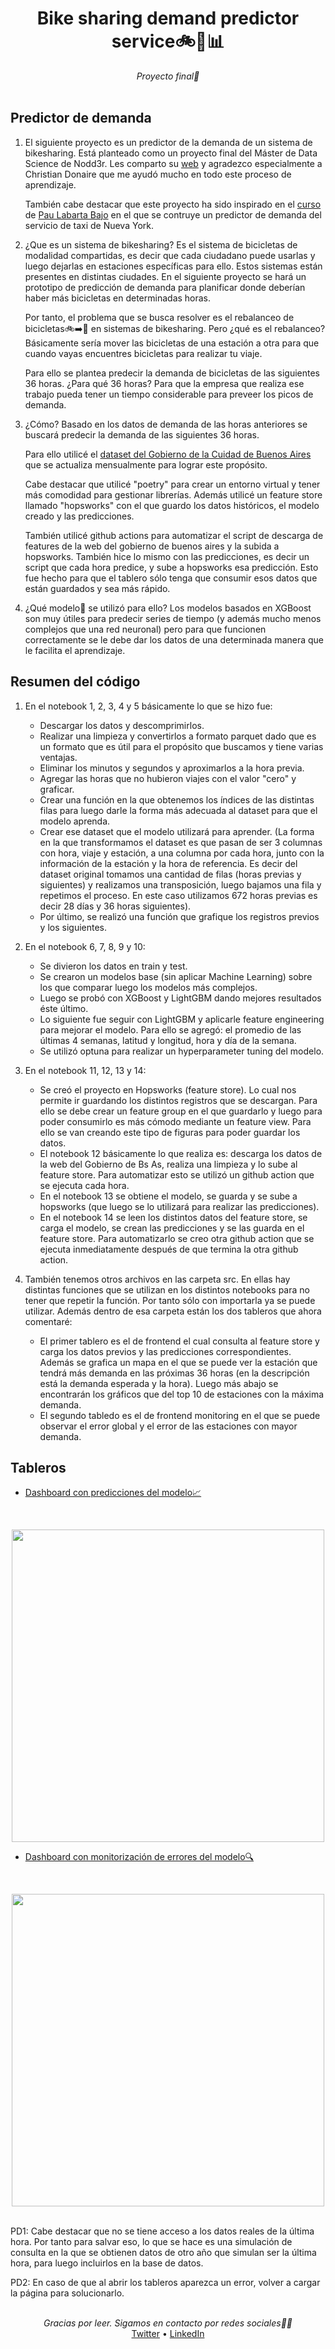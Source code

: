 <div align="center">
    <h1>Bike sharing demand predictor service🚲🚛📊</h1>
    <i>Proyecto final🚀</i>
</div>

<br />





## Predictor de demanda
1. El siguiente proyecto es un predictor de la demanda de un sistema de bikesharing. Está planteado como un proyecto final del Máster de Data Science de Nodd3r. Les comparto su [web](https://nodd3r.com/) y agradezco especialmente a Christian Donaire que me ayudó mucho en todo este proceso de aprendizaje.

    También cabe destacar que este proyecto ha sido inspirado en el [curso](https://www.realworldml.xyz/a/2147729293/gHLFS4dL) de [Pau Labarta Bajo](https://github.com/Paulescu) en el que se contruye un predictor de demanda del servicio de taxi de Nueva York.

2. ¿Que es un sistema de bikesharing? Es el sistema de bicicletas de modalidad compartidas, es decir que cada ciudadano puede usarlas y luego dejarlas en estaciones específicas para ello. Estos sistemas están presentes en distintas ciudades. En el siguiente proyecto se hará un prototipo de predicción de demanda para planificar donde deberían haber más bicicletas en determinadas horas.

    Por tanto, el problema que se busca resolver es el rebalanceo de bicicletas🚲➡️🚛 en sistemas de bikesharing. Pero ¿qué es el rebalanceo? Básicamente sería mover las bicicletas de una estación a otra para que cuando vayas encuentres bicicletas para realizar tu viaje.

    Para ello se plantea predecir la demanda de bicicletas de las siguientes 36 horas. ¿Para qué 36 horas? Para que la empresa que realiza ese trabajo pueda tener un tiempo considerable para preveer los picos de demanda.

3. ¿Cómo? Basado en los datos de demanda de las horas anteriores se buscará predecir la demanda de las siguientes 36 horas.

    Para ello utilicé el [dataset del Gobierno de la Cuidad de Buenos Aires](https://data.buenosaires.gob.ar/dataset/bicicletas-publicas) que se actualiza mensualmente para lograr este propósito. 
    
    Cabe destacar que utilicé "poetry" para crear un entorno virtual y tener más comodidad para gestionar librerías. Además utilicé un feature store llamado "hopsworks" con el que guardo los datos históricos, el modelo creado y las predicciones.

    También utilicé github actions para automatizar el script de descarga de features de la web del gobierno de buenos aires y la subida a hopsworks. También hice lo mismo con las predicciones, es decir un script que cada hora predice, y sube a hopsworks esa predicción. Esto fue hecho para que el tablero sólo tenga que consumir esos datos que están guardados y sea más rápido.

4. ¿Qué modelo🤖 se utilizó para ello? Los modelos basados en XGBoost son muy útiles para predecir series de tiempo (y además mucho menos complejos que una red neuronal) pero para que funcionen correctamente se le debe dar los datos de una determinada manera que le facilita el aprendizaje. 


## Resumen del código
1. En el notebook 1, 2, 3, 4 y 5 básicamente lo que se hizo fue:
    - Descargar los datos y descomprimirlos.
    - Realizar una limpieza y convertirlos a formato parquet dado que es un formato que es útil para el propósito que buscamos y tiene varias ventajas.
    - Eliminar los minutos y segundos y aproximarlos a la hora previa.
    - Agregar las horas que no hubieron viajes con el valor "cero" y graficar.
    - Crear una función en la que obtenemos los índices de las distintas filas para luego darle la forma más adecuada al dataset para que el modelo aprenda.
    - Crear ese dataset que el modelo utilizará para aprender. (La forma en la que transformamos el dataset es que pasan de ser 3 columnas con hora, viaje y estación, a una columna por cada hora, junto con la información de la estación y la hora de referencia. Es decir del dataset original tomamos una cantidad de filas (horas previas y siguientes) y realizamos una transposición, luego bajamos una fila y repetimos el proceso. En este caso utilizamos 672 horas previas es decir 28 días y 36 horas siguientes).
    - Por último, se realizó una función que grafique los registros previos y los siguientes.

 2. En el notebook 6, 7, 8, 9 y 10:
    - Se divieron los datos en train y test.
    - Se crearon un modelos base (sin aplicar Machine Learning) sobre los que comparar luego los modelos más complejos.
    - Luego se probó con XGBoost y LightGBM dando mejores resultados éste último.
    - Lo siguiente fue seguir con LightGBM y aplicarle feature engineering para mejorar el modelo. Para ello se agregó: el promedio de las últimas 4 semanas, latitud y longitud, hora y día de la semana.
    - Se utilizó optuna para realizar un hyperparameter tuning del modelo.

 3. En el notebook 11, 12, 13 y 14:
    - Se creó el proyecto en Hopsworks (feature store). Lo cual nos permite ir guardando los distintos registros que se descargan. Para ello se debe crear un feature group en el que guardarlo y luego para poder consumirlo es más cómodo mediante un feature view. Para ello se van creando este tipo de figuras para poder guardar los datos.
    - El notebook 12 básicamente lo que realiza es: descarga los datos de la web del Gobierno de Bs As, realiza una limpieza y lo sube al feature store. Para automatizar esto se utilizó un github action que se ejecuta cada hora.
    - En el notebook 13 se obtiene el modelo, se guarda y se sube a hopsworks (que luego se lo utilizará para realizar las predicciones).
    - En el notebook 14 se leen los distintos datos del feature store, se carga el modelo, se crean las predicciones y se las guarda en el feature store. Para automatizarlo se creo otra github action que se ejecuta inmediatamente después de que termina la otra github action.

 4. También tenemos otros archivos en las carpeta src. En ellas hay distintas funciones que se utilizan en los distintos notebooks para no tener que repetir la función. Por tanto sólo con importarla ya se puede utilizar. Además dentro de esa carpeta están los dos tableros que ahora comentaré:
    - El primer tablero es el de frontend el cual consulta al feature store y carga los datos previos y las predicciones correspondientes. Además se grafica un mapa en el que se puede ver la estación que tendrá más demanda en las próximas 36 horas (en la descripción está la demanda esperada y la hora). Luego más abajo se encontrarán los gráficos que del top 10 de estaciones con la máxima demanda.
    - El segundo tabledo es el de frontend monitoring en el que se puede observar el error global y el error de las estaciones con mayor demanda.

## Tableros
- [Dashboard con predicciones del modelo📈](https://bike-sharing-demand-predictor-ecobici.streamlit.app/)

<br />
<p align="center">
<img src="https://media.giphy.com/media/v1.Y2lkPTc5MGI3NjExOXh6ajJvaHZ4ZWlidmpqaWV6amY0ejJvcDBuNjN6ZXZzemllaThkNSZlcD12MV9pbnRlcm5hbF9naWZfYnlfaWQmY3Q9Zw/0Bw3NBLM3mMmzILD7x/giphy.gif" width="500" align="center">
</p>

- [Dashboard con monitorización de errores del modelo🔍](https://bike-sharing-mae-error-monitoring.streamlit.app/)

<br />
<p align="center">
<img src="https://media.giphy.com/media/v1.Y2lkPTc5MGI3NjExdHBxcjl4cno0eW5wc211ZXhtYWIwdTljYXp3Y3V0bHplcnB2MzZzOSZlcD12MV9pbnRlcm5hbF9naWZfYnlfaWQmY3Q9Zw/B6CSUxVP4r35Qr0MCI/giphy.gif" width="500" align="center">
</p>

 <br />
 PD1: Cabe destacar que no se tiene acceso a los datos reales de la última hora. Por tanto para salvar eso, lo que se hace es una simulación de consulta en la que se obtienen datos de otro año que simulan ser la última hora, para luego incluirlos en la base de datos.

 PD2: En caso de que al abrir los tableros aparezca un error, volver a cargar la página para solucionarlo.

<br />
<div align="center">
    <i>Gracias por leer. Sigamos en contacto por redes sociales🙌🏻</i>
    <br />
    <a href="https://twitter.com/javieryanzon">Twitter</a> •
    <a href="https://www.linkedin.com/in/javieryanzon">LinkedIn</a>
<br />
</div>

 
